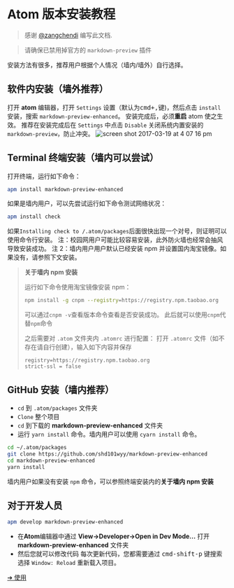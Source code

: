 # Atom 版本安装教程

> 感谢 [@zangchendi](https://github.com/zangchendi) 编写此文档.

> 请确保已禁用掉官方的 `markdown-preview` 插件

安装方法有很多，推荐用户根据个人情况（墙内/墙外）自行选择。

## 软件内安装（墙外推荐）

打开 **atom** 编辑器，打开 `Settings` 设置（默认为<kbd>cmd+,</kbd>键)，然后点击 `install` 安装，搜索 `markdown-preview-enhanced`。
安装完成后，必须**重启** atom 使之生效。
推荐在安装完成后在 `Settings` 中点击 `Disable` 关闭系统内置安装的`markdown-preview`，防止冲突。
![screen shot 2017-03-19 at 4 07 16 pm](https://cloud.githubusercontent.com/assets/1908863/24084798/260a9fee-0cbf-11e7-83e6-bf17fa9aca77.png)

## Terminal 终端安装（墙内可以尝试）

打开终端，运行如下命令：

```bash
apm install markdown-preview-enhanced
```

如果是墙内用户，可以先尝试运行如下命令测试网络状况：

```bash
apm install check
```

如果`Installing check to /.atom/packages`后面很快出现一个对号，则证明可以使用命令行安装。
注：校园网用户可能比较容易安装，此外防火墙也经常会抽风导致安装成功。
注 2：墙内用户用户默认已经安装 npm 并设置国内淘宝镜像。如果没有，请参照下文安装。

> **关于墙内 npm 安装**
>
> 运行如下命令使用淘宝镜像安装 npm：
>
> ```bash
> npm install -g cnpm --registry=https://registry.npm.taobao.org
> ```
>
> 可以通过`cnpm -v`查看版本命令查看是否安装成功。
> 此后就可以使用`cnpm`代替`npm`命令
>
> 之后需要对 `.atom` 文件夹内 `.atomrc` 进行配置：
> 打开 `.atomrc` 文件（如不存在请自行创建），输入如下内容并保存
>
> ```
> registry=https://registry.npm.taobao.org
> strict-ssl = false
> ```

## GitHub 安装（墙内推荐）

- `cd` 到 `.atom/packages` 文件夹
- `Clone` 整个项目
- `cd` 到下载的 **markdown-preview-enhanced** 文件夹
- 运行 `yarn install` 命令。墙内用户可以使用 `cyarn install` 命令。

```bash
cd ~/.atom/packages
git clone https://github.com/shd101wyy/markdown-preview-enhanced
cd markdown-preview-enhanced
yarn install
```

墙内用户如果没有安装 `npm` 命令，可以参照终端安装内的**关于墙内 npm 安装**

## 对于开发人员

```bash
apm develop markdown-preview-enhanced
```

- 在**Atom**编辑器中通过 **View->Developer->Open in Dev Mode...** 打开 **markdown-preview-enhanced** 文件夹
- 然后您就可以修改代码
  每次更新代码，您都需要通过 <kbd>cmd-shift-p</kbd> 键搜索选择 `Window: Reload` 重新载入项目。

[➔ 使用](zh-cn/usages.md)
